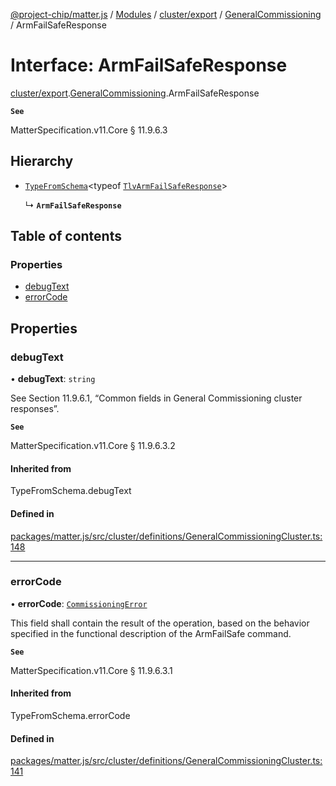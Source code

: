 [@project-chip/matter.js](../README.md) / [Modules](../modules.md) / [cluster/export](../modules/cluster_export.md) / [GeneralCommissioning](../modules/cluster_export.GeneralCommissioning.md) / ArmFailSafeResponse

# Interface: ArmFailSafeResponse

[cluster/export](../modules/cluster_export.md).[GeneralCommissioning](../modules/cluster_export.GeneralCommissioning.md).ArmFailSafeResponse

**`See`**

MatterSpecification.v11.Core § 11.9.6.3

## Hierarchy

- [`TypeFromSchema`](../modules/tlv_export.md#typefromschema)\<typeof [`TlvArmFailSafeResponse`](../modules/cluster_export.GeneralCommissioning.md#tlvarmfailsaferesponse)\>

  ↳ **`ArmFailSafeResponse`**

## Table of contents

### Properties

- [debugText](cluster_export.GeneralCommissioning.ArmFailSafeResponse.md#debugtext)
- [errorCode](cluster_export.GeneralCommissioning.ArmFailSafeResponse.md#errorcode)

## Properties

### debugText

• **debugText**: `string`

See Section 11.9.6.1, “Common fields in General Commissioning cluster responses”.

**`See`**

MatterSpecification.v11.Core § 11.9.6.3.2

#### Inherited from

TypeFromSchema.debugText

#### Defined in

[packages/matter.js/src/cluster/definitions/GeneralCommissioningCluster.ts:148](https://github.com/project-chip/matter.js/blob/5f71eedebdb9fa54338bde320c311bb359b7455d/packages/matter.js/src/cluster/definitions/GeneralCommissioningCluster.ts#L148)

___

### errorCode

• **errorCode**: [`CommissioningError`](../enums/cluster_export.GeneralCommissioning.CommissioningError.md)

This field shall contain the result of the operation, based on the behavior specified in the functional
description of the ArmFailSafe command.

**`See`**

MatterSpecification.v11.Core § 11.9.6.3.1

#### Inherited from

TypeFromSchema.errorCode

#### Defined in

[packages/matter.js/src/cluster/definitions/GeneralCommissioningCluster.ts:141](https://github.com/project-chip/matter.js/blob/5f71eedebdb9fa54338bde320c311bb359b7455d/packages/matter.js/src/cluster/definitions/GeneralCommissioningCluster.ts#L141)
